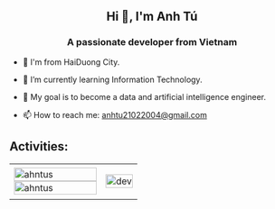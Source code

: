 <h2 align="center">Hi 👋, I'm Anh Tú</h2>
<p align="center">
  <h3 align="center">A passionate developer from Vietnam </h3>
</p> 

- 🏡 I'm from HaiDuong City.
  
- 🔭 I’m currently learning Information Technology.
  
- 📌 My goal is to become a data and artificial intelligence engineer.

- 📫 How to reach me: anhtu21022004@gmail.com

## Activities:
<table style="width:100%;">
  <tr>
    <td>
      <img src="https://github-readme-stats.vercel.app/api/top-langs/?username=ahntus&bg_color=FFFFFF00&text_color=179fa3&layout=compact&hide=CSS&langs_count=10&custom_title=Top%20ngôn%20ngữ%20được%20dùng" alt="ahntus" width="100%"/>
      <img src="https://github-readme-stats.vercel.app/api?username=AhnTus&theme=default&hide_border=false&include_all_commits=false&count_private=false" alt="ahntus" width="100%"/>
    </td>
    <td>
      <p align="center"> 
        <img src="https://cdn.dribbble.com/users/1059583/screenshots/4171367/coding-freak.gif" alt="dev" width="100%"/>
      </p>
    </td>
  </tr>
</table>

